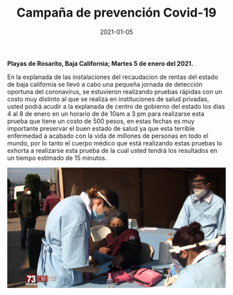﻿---
layout: blog
title: "Campaña de prevención Covid-19"
date: 2021-01-05
categories: rosarito
permalink: /:categories/:title:output_ext
image: /img/cnr/2021-01-05-campana-de-prevencion.png
alt: "Campaña de prevención Covid-19"
autor:
---


**Playas de Rosarito, Baja California; Martes 5 de enero del 2021.** 


En la explanada de las instalaciones del recaudacion de rentas del estado de baja california se llevó a cabo una pequeña jornada de detección oportuna del coronavirus, se estuvieron realizando pruebas rápidas con un costo muy distinto al que se realiza en instituciones de salud privadas, usted podrá acudir a la explanada de centro de gobierno del estado los días 4 al 8 de enero en un horario de de 10am a 3 pm para realizarse esta prueba que tiene un costo de 500 pesos, en estas fechas es muy importante preservar el buen estado de salud ya que esta terrible enfermedad a acabado con la vida de millones de personas en todo el mundo, por lo tanto el cuerpo médico que está realizando estas pruebas lo exhorta a realizarse esta prueba de la cual usted tendrá los resultados en un tiempo estimado de 15 minutos.

<div id="carouselExampleSlidesOnly" class="carousel slide" data-ride="carousel">
  <div class="carousel-inner">
    <div class="carousel-item active">
       <img class="d-block w-100" src="/img/cnr/2021-01-05-campana-de-prevencion.png" loading="lazy"  alt="Campaña de prevención Covid-19">
    </div>
  </div>
</div>